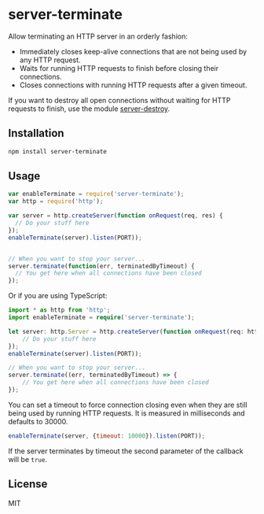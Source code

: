 # server-terminate
Allow terminating an HTTP server in an orderly fashion:
* Immediately closes keep-alive connections that are not being used by any HTTP request. 
* Waits for running HTTP requests to finish before closing their connections.
* Closes connections with running HTTP requests after a given timeout.

If you want to destroy all open connections without waiting for HTTP requests to finish,
use the module [server-destroy](https://github.com/isaacs/server-destroy).

## Installation
```sh
npm install server-terminate
```

## Usage
```javascript
var enableTerminate = require('server-terminate');
var http = require('http');

var server = http.createServer(function onRequest(req, res) {
  // Do your stuff here
});
enableTerminate(server).listen(PORT));


// When you want to stop your server...
server.terminate(function(err, terminatedByTimeout) {
  // You get here when all connections have been closed
});
```

Or if you are using TypeScript:
```typescript
import * as http from 'http';
import enableTerminate = require('server-terminate');

let server: http.Server = http.createServer(function onRequest(req: http.ServerRequest, res: http.ServerResponse) {
    // Do your stuff here
});
enableTerminate(server).listen(PORT));

// When you want to stop your server...
server.terminate((err, terminatedByTimeout) => {
    // You get here when all connections have been closed
});
```

You can set a timeout to force connection closing even when they are still being used by running HTTP requests.
It is measured in milliseconds and defaults to 30000.
```javascript
enableTerminate(server, {timeout: 10000}).listen(PORT));
```

If the server terminates by timeout the second parameter of the callback will be `true`.

## License
MIT
